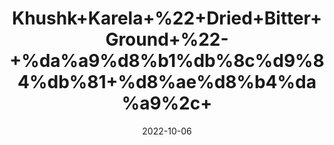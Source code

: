 ---
title: 'Khushk+Karela+%22+Dried+Bitter+Ground+%22-+%da%a9%d8%b1%db%8c%d9%84%db%81+%d8%ae%d8%b4%da%a9%2c+'
date: '2022-10-06' 
metatag: '' 
inventory: '0' 
draft: false 
# meta description 
shortDescripton: 'It+helps+in%ef%bf%bdrelieving+indigestion+and+constipation+problems.+In+addition%2c+it+is+a+moderate+source+of+B-complex+vitamins+such+as+niacin+(vitamin+B3)%2c+pantothenic+acid+(vitamin+B5)%2c+pyridoxine+(vitamin+B6)+and+minerals+such+as+iron%2c+zinc%2c+potassium%2c+manganese+and+magnesium.'
description: 'Herb'
longdescription: ''
featured: True
# product Price
price: '40.0'
# Product Short Description
shortDescription: 'It+helps+in%ef%bf%bdrelieving+indigestion+and+constipation+problems.+In+addition%2c+it+is+a+moderate+source+of+B-complex+vitamins+such+as+niacin+(vitamin+B3)%2c+pantothenic+acid+(vitamin+B5)%2c+pyridoxine+(vitamin+B6)+and+minerals+such+as+iron%2c+zinc%2c+potassium%2c+manganese+and+magnesium.'
productID: '5C273282-0C27-ED11-9968-005056B3A416'
type: 'products'
category: 'Herb' 
thumnailproduct: 'https://eraconnect.blob.core.windows.net/product-images/aminsaddiquidawakhana/5C273282-0C27-ED11-9968-005056B3A416.webp' 
images:
  - image: 'https://eraconnect.blob.core.windows.net/product-images/aminsaddiquidawakhana/5C273282-0C27-ED11-9968-005056B3A416.webp'  
Variants:
---
